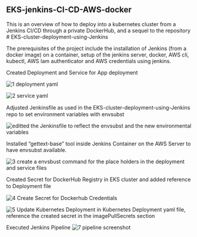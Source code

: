 ## EKS-jenkins-CI-CD-AWS-docker
This is an overview of how to deploy into a kubernetes cluster from a Jenkins CI/CD through a private DockerHub, and a sequel to the repository # EKS-cluster-deployment-using-Jenkins 

The prerequisites of the project include the installation of Jenkins (from a docker image) on a container, setup of the jenkins server, docker, AWS cli, kubectl, AWS Iam authenticator and AWS credentials using jenkins.

Created Deployment and Service for App deployment

![1  deployment yaml](https://github.com/opeyemiagbadero/EKS-jenkins-CI-CD-AWS-docker/assets/79456052/6405ab30-1317-4658-9a15-d886c03db832)


![2  service yaml](https://github.com/opeyemiagbadero/EKS-jenkins-CI-CD-AWS-docker/assets/79456052/b1907773-ada4-435f-9198-9b51a512ab5d)

Adjusted Jenkinsﬁle as used in the EKS-cluster-deployment-using-Jenkins repo to set environment variables with envsubst

![editted the Jenkinsfile to reflect the envsubst and the new environmental variables](https://github.com/opeyemiagbadero/EKS-jenkins-CI-CD-AWS-docker/assets/79456052/ca59e632-87a8-4902-9afc-15bf2d79d597)


Installed “gettext-base” tool inside Jenkins Container on the AWS Server to have envsubst available. 

![3  create a envsbust command for the place holders in the deployment and service files](https://github.com/opeyemiagbadero/EKS-jenkins-CI-CD-AWS-docker/assets/79456052/fd3398f2-5e86-42ad-a128-10910a7f2304)

Created Secret for DockerHub Registry in EKS cluster and added reference to Deployment ﬁle

![4  Create Secret for Dockerhub Credentials](https://github.com/opeyemiagbadero/EKS-jenkins-CI-CD-AWS-docker/assets/79456052/8b602d08-26a8-42ad-8373-ab2917293cac)


![5  Update Kubernetes Deployment in Kubernetes Deployment yaml file, reference the created secret in the imagePullSecrets section](https://github.com/opeyemiagbadero/EKS-jenkins-CI-CD-AWS-docker/assets/79456052/ce8d1745-609e-4ed3-aef8-4fab1db7c996)

Executed Jenkins Pipeline
![7  pipeline screenshot](https://github.com/opeyemiagbadero/EKS-jenkins-CI-CD-AWS-docker/assets/79456052/8a2d10c1-586a-4121-b990-3c0120a60d6f)
